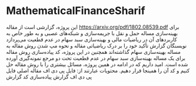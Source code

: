 # MathematicalFinanceSharif

این پروژه، گزارشی است از مقاله https://arxiv.org/pdf/1802.08539.pdf برای بهینه‌سازی مساله حمل و نقل با جریمه‌سازی و شبکه‌های عصبی و به طور خاص به کاربردهای آن در ریاضیات مالی و بهینه‌سازی سبد سهام در عدم قطعیت می‌پردازد
نویسنگان گزارش تأکید خود را بر درک ریاضیاتی مقاله و نحوه مپ شدن روش مقاله به مساله بهینه‌سازی سهام گذاشته‌اند
همچنین در این پروژه، کد پیاده‌سازی روش مقاله برای یک مساله بهینه‌سازی سبد سهام در عدم قطعیت تحت دو مرجع نمونه‌گیری آورده شده است.
امید داریم که در ادامه در همین پروژه، مسائل بیشتری را با روش مقاله حل کنیم و کد آن را همینجا قرار دهیم.
محتویات عبارتند از:
فایل پی دی اف مقاله اصلی
فایل پی دی اف گزارش
پیاده‌سازی کد گزارش
